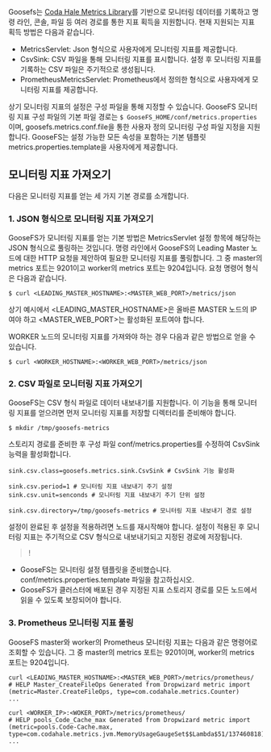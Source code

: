 Goosefs는 [Coda Hale Metrics Library](https://github.com/dropwizard/metrics)를 기반으로 모니터링 데이터를 기록하고 명령 라인, 콘솔, 파일 등 여러 경로를 통한 지표 획득을 지원합니다. 현재 지원되는 지표 획득 방법은 다음과 같습니다.
- MetricsServlet: Json 형식으로 사용자에게 모니터링 지표를 제공합니다.
- CsvSink: CSV 파일을 통해 모니터링 지표를 표시합니다. 설정 후 모니터링 지표를 기록하는 CSV 파일은 주기적으로 생성됩니다.
- PrometheusMetricsServlet: Prometheus에서 정의한 형식으로 사용자에게 모니터링 지표를 제공합니다.

상기 모니터링 지표의 설정은 구성 파일을 통해 지정할 수 있습니다. GooseFS 모니터링 지표 구성 파일의 기본 파일 경로는 `$ GooseFS_HOME/conf/metrics.properties`이며, goosefs.metrics.conf.file을 통한 사용자 정의 모니터링 구성 파일 지정을 지원합니다. GooseFS는 설정 가능한 모든 속성을 포함하는 기본 템플릿 metrics.properties.template을 사용자에게 제공합니다.

## 모니터링 지표 가져오기

다음은 모니터링 지표를 얻는 세 가지 기본 경로를 소개합니다.

### 1. JSON 형식으로 모니터링 지표 가져오기

GooseFS가 모니터링 지표를 얻는 기본 방법은 MetricsServlet 설정 항목에 해당하는 JSON 형식으로 풀링하는 것입니다. 명령 라인에서 GooseFS의 Leading Master 노드에 대한 HTTP 요청을 제안하여 필요한 모니터링 지표를 풀링합니다. 그 중 master의 metrics 포트는 9201이고 worker의 metrics 포트는 9204입니다. 요청 명령어 형식은 다음과 같습니다. 

```plaintext
$ curl <LEADING_MASTER_HOSTNAME>:<MASTER_WEB_PORT>/metrics/json
```

상기 예시에서 <LEADING_MASTER_HOSTNAME>은 올바른 MASTER 노드의 IP여야 하고 <MASTER_WEB_PORT>는 활성화된 포트여야 합니다.

WORKER 노드의 모니터링 지표를 가져와야 하는 경우 다음과 같은 방법으로 얻을 수 있습니다.

```plaintext
$ curl <WORKER_HOSTNAME>:<WORKER_WEB_PORT>/metrics/json
```

### 2. CSV 파일로 모니터링 지표 가져오기

GooseFS는 CSV 형식 파일로 데이터 내보내기를 지원합니다. 이 기능을 통해 모니터링 지표를 얻으려면 먼저 모니터링 지표를 저장할 디렉터리를 준비해야 합니다.

```plaintext
$ mkdir /tmp/goosefs-metrics
```

스토리지 경로를 준비한 후 구성 파일 conf/metrics.properties를 수정하여 CsvSink 능력을 활성화합니다.

```plaintext
sink.csv.class=goosefs.metrics.sink.CsvSink # CsvSink 기능 활성화

sink.csv.period=1 # 모니터링 지표 내보내기 주기 설정
sink.csv.unit=senconds # 모니터링 지표 내보내기 주기 단위 설정

sink.csv.directory=/tmp/goosefs-metrics # 모니터링 지표 내보내기 경로 설정
```


설정이 완료된 후 설정을 적용하려면 노드를 재시작해야 합니다. 설정이 적용된 후 모니터링 지표는 주기적으로 CSV 형식으로 내보내기되고 지정된 경로에 저장됩니다.

>!
- GooseFS는 모니터링 설정 템플릿을 준비했습니다. conf/metrics.properties.template 파일을 참고하십시오.
- GooseFS가 클러스터에 배포된 경우 지정된 지표 스토리지 경로를 모든 노드에서 읽을 수 있도록 보장되어야 합니다.

### 3. Prometheus 모니터링 지표 풀링
GooseFS master와 worker의 Prometheus 모니터링 지표는 다음과 같은 명령어로 조회할 수 있습니다. 그 중 master의 metrics 포트는 9201이며, worker의 metrics 포트는 9204입니다.
```plaintext
curl <LEADING_MASTER_HOSTNAME>:<MASTER_WEB_PORT>/metrics/prometheus/
# HELP Master_CreateFileOps Generated from Dropwizard metric import (metric=Master.CreateFileOps, type=com.codahale.metrics.Counter)
...

curl <WORKER_IP>:<WOKER_PORT>/metrics/prometheus/
# HELP pools_Code_Cache_max Generated from Dropwizard metric import (metric=pools.Code-Cache.max, type=com.codahale.metrics.jvm.MemoryUsageGaugeSet$$Lambda$51/137460818)
...
```
